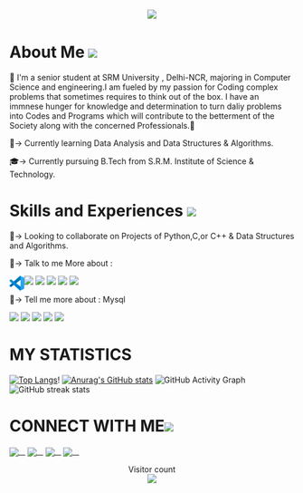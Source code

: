 <div align="center">
	<br>
	<p align="center">
   <img src="https://readme-typing-svg.herokuapp.com?color=45ffaa&size=40&width=900&height=80&lines=Welcome-to-My-GitHub--Page-"/>
	</p>


</div>
<h1>About Me <img src = "https://raw.githubusercontent.com/MartinHeinz/MartinHeinz/master/wave.gif" width = 50px></h1>

🤜 I'm a senior student at SRM University , Delhi-NCR, majoring in Computer Science and engineering.I am fueled by my passion for Coding complex problems that sometimes requires to think out of the box. I have an immnese hunger for knowledge and determination to turn daliy problems into Codes and Programs which will contribute to the betterment of the Society along with the concerned Professionals.🤛

🔭-> Currently learning Data Analysis and Data Structures & Algorithms.

🎓-> Currently pursuing B.Tech from S.R.M. Institute of Science & Technology.

<h1>Skills and Experiences <img src = "https://media2.giphy.com/media/QssGEmpkyEOhBCb7e1/giphy.gif?cid=ecf05e47a0n3gi1bfqntqmob8g9aid1oyj2wr3ds3mg700bl&rid=giphy.gif" width = 32px>
</h2>

👯-> Looking to collaborate on Projects of Python,C,or C++  & Data Structures and Algorithms.


💬-> Talk to me More about :

<img width ='32px' src ='https://raw.githubusercontent.com/rahulbanerjee26/githubAboutMeGenerator/main/icons/c.svg'> </a>
<img width ='32px' src ='https://raw.githubusercontent.com/rahulbanerjee26/githubAboutMeGenerator/main/icons/cpp.svg'> </a>
<img width ='32px' src ='https://raw.githubusercontent.com/rahulbanerjee26/githubAboutMeGenerator/main/icons/html.svg'> </a>
<img width ='32px' src ='https://raw.githubusercontent.com/rahulbanerjee26/githubAboutMeGenerator/main/icons/css.svg'> </a>
<img width ='32px' src ='https://raw.githubusercontent.com/rahulbanerjee26/githubAboutMeGenerator/main/icons/python.svg'> </a>
<img align="left" alt="Visual Studio Code" width="26px"  src="https://raw.githubusercontent.com/github/explore/80688e429a7d4ef2fca1e82350fe8e3517d3494d/topics/visual-studio-code/visual-studio-code.png" />




💬-> Tell me more about : Mysql

<img width ='32px' src='https://raw.githubusercontent.com/rahulbanerjee26/githubAboutMeGenerator/main/icons/javascript.svg'> </a>
<img width ='32px' src ='https://raw.githubusercontent.com/rahulbanerjee26/githubAboutMeGenerator/main/icons/git.svg'> </a>
<img width ='32px' src ='https://raw.githubusercontent.com/rahulbanerjee26/githubAboutMeGenerator/main/icons/github.svg'> </a>
<img width ='32px' src ='https://opencode.us/wp-content/uploads/2013/10/css3_logo.png'> </a>
<img width ='32px' src ='http://4.bp.blogspot.com/--Z47AygFgro/Tgt5chuuhyI/AAAAAAAAY-c/RF6Wzj4tYnA/s1600/Mysql_Logo2.png'> </a>


# MY STATISTICS
[![Top Langs](https://github-readme-stats.vercel.app/api/top-langs/?username=ArghyaDas21112001)](https://github.com/anuraghazra/github-readme-stats)!
[![Anurag's GitHub stats](https://github-readme-stats.vercel.app/api?username=ArghyaDas21112001)](https://github.com/anuraghazra/github-readme-stats)
![GitHub Activity Graph](https://activity-graph.herokuapp.com/graph?username=ArghyaDas21112001)  
![GitHub streak stats](https://github-readme-streak-stats.herokuapp.com/?user=ArghyaDas21112001)  


<h1>CONNECT WITH ME<img src='https://raw.githubusercontent.com/ShahriarShafin/ShahriarShafin/main/Assets/handshake.gif' width="100px"> </h1> 

<a href = 'https://dev.to/arghya_das'> <img width = '32px' align= 'center' src="https://cdn.jsdelivr.net/npm/simple-icons@3.0.1/icons/dev-dot-to.svg"/>&nbsp;&nbsp;&nbsp;</a> 
 <a href = 'https://github.com/ArghyaDas2111200'> <img width = '32px' align= 'center' src="https://raw.githubusercontent.com/rahulbanerjee26/githubAboutMeGenerator/main/icons/github.svg"/>&nbsp;&nbsp;&nbsp;</a> 
<a href = 'https://www.linkedin.com/in/arghya-das-74b054206//'> <img width = '32px' align= 'center' src="https://raw.githubusercontent.com/rahulbanerjee26/githubAboutMeGenerator/main/icons/linked-in-alt.svg"/>&nbsp;&nbsp;&nbsp;</a> 
 <a href = 'https://www.instagram.com/the_royal_dada86/'> <img width = '32px' align= 'center' src="https://raw.githubusercontent.com/rahulbanerjee26/githubAboutMeGenerator/main/icons/instagram.svg"/>&nbsp;&nbsp;&nbsp;</a> 
 <br>
 
 
<p align="center"> 
  Visitor count<br>
  <img src="https://profile-counter.glitch.me/vaibhavagarwal47/count.svg" />
</p>
<!--
<a href="https://github.com/ArghyaDas21112001/ArghyaDas21112001/blob/main/header.svg">
		<img src="header.svg" >
	</a>
	<br>
-->
